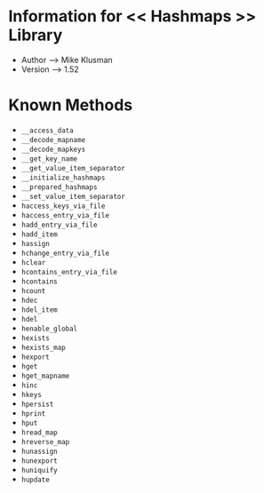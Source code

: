 # Information for << Hashmaps >> Library

* Author --> Mike Klusman
* Version --> 1.52

# Known Methods

* `__access_data`
* `__decode_mapname`
* `__decode_mapkeys`
* `__get_key_name`
* `__get_value_item_separator`
* `__initialize_hashmaps`
* `__prepared_hashmaps`
* `__set_value_item_separator`
* `haccess_keys_via_file`
* `haccess_entry_via_file`
* `hadd_entry_via_file`
* `hadd_item`
* `hassign`
* `hchange_entry_via_file`
* `hclear`
* `hcontains_entry_via_file`
* `hcontains`
* `hcount`
* `hdec`
* `hdel_item`
* `hdel`
* `henable_global`
* `hexists`
* `hexists_map`
* `hexport`
* `hget`
* `hget_mapname`
* `hinc`
* `hkeys`
* `hpersist`
* `hprint`
* `hput`
* `hread_map`
* `hreverse_map`
* `hunassign`
* `hunexport`
* `huniquify`
* `hupdate`
